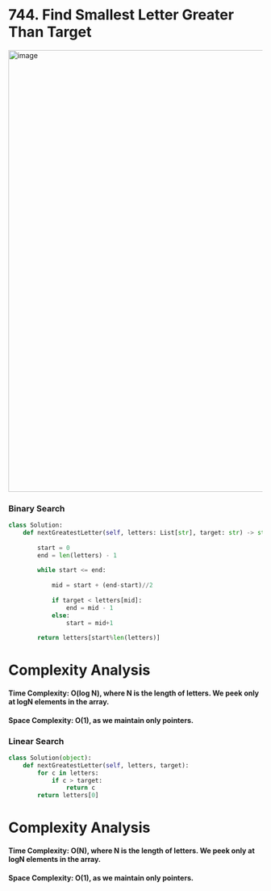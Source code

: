 # 744. Find Smallest Letter Greater Than Target

<img width="875" alt="image" src="https://user-images.githubusercontent.com/35987583/160751714-84bcefad-ae5c-44b2-965e-543b590439e4.png">



### Binary Search 
```python
class Solution:
    def nextGreatestLetter(self, letters: List[str], target: str) -> str:
        
        start = 0
        end = len(letters) - 1
        
        while start <= end:
            
            mid = start + (end-start)//2
            
            if target < letters[mid]:
                end = mid - 1
            else:
                start = mid+1
                
        return letters[start%len(letters)]    
```


# Complexity Analysis

#### Time Complexity: O(log N), where N is the length of letters. We peek only at logN elements in the array.
#### Space Complexity: O(1), as we maintain only pointers.



### Linear Search 
```python
class Solution(object):
    def nextGreatestLetter(self, letters, target):
        for c in letters:
            if c > target:
                return c
        return letters[0]  
```


# Complexity Analysis

#### Time Complexity: O(N), where N is the length of letters. We peek only at logN elements in the array.
#### Space Complexity: O(1), as we maintain only pointers.

